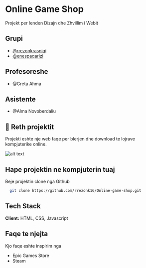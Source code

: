 # Online Game Shop

Projekt per lenden Dizajn dhe Zhvillim i Webit

## Grupi
- [@rrezonkrasniqi](https://www.github.com/rrezonk16)
- [@enespaqarizi](https://github.com/YyepPo)

## Profesoreshe
- @Greta Ahma

## Asistente

- @Alma Novoberdaliu


## 🚀 Reth projektit
Projekti eshte nje web faqe per blerjen dhe download te lojrave kompjuterike online.

![alt text](https://github.com/rrezonkrasniqi/Online-game-shop/public/imgaes/blob/main/logo.png?raw=true)

## Hape projektin ne kompjuterin tuaj

Beje projektin clone nga Github

```bash
  git clone https://github.com/rrezonk16/Online-game-shop.git
```



## Tech Stack

**Client:** HTML, CSS, Javascript



## Faqe te njejta

Kjo faqe eshte inspirim nga
- Epic Games Store
- Steam

